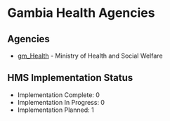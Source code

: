 # Gambia Health Agencies

## Agencies

- [gm_Health](gm_Health/index.md) - Ministry of Health and Social Welfare

## HMS Implementation Status

- Implementation Complete: 0
- Implementation In Progress: 0
- Implementation Planned: 1
